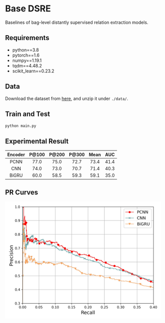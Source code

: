 # Base DSRE
Baselines of bag-level distantly supervised relation extraction models.

## Requirements
* python==3.8
* pytorch==1.6
* numpy==1.19.1
* tqdm==4.48.2
* scikit_learn==0.23.2

## Data
Download the dataset from [here](https://github.com/thunlp/HNRE/tree/master/raw_data), and unzip it under `./data/`.

## Train and Test
```
python main.py
```

## Experimental Result

| Encoder | P@100 | P@200 | P@300 | Mean | AUC |
| :-----: | :---: | :---: | :---: | :--: | :-: |
| PCNN | 77.0 | 75.0 | 72.7 | 73.4 | 41.4 |
| CNN | 74.0 | 73.0 | 70.7 | 71.4 | 40.3 |
| BiGRU | 60.0 | 58.5 | 59.3 | 59.1 | 35.0 |

## PR Curves
![](https://github.com/tmliang/Base-DSRE/blob/main/pr.jpg)
